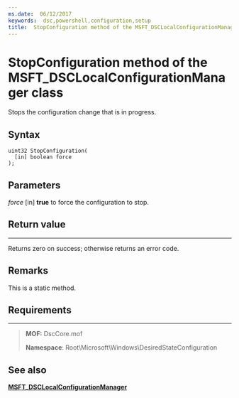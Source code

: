 ```yaml
---
ms.date:  06/12/2017
keywords:  dsc,powershell,configuration,setup
title:  StopConfiguration method of the MSFT_DSCLocalConfigurationManager class
---
```


# StopConfiguration method of the MSFT_DSCLocalConfigurationManager class

Stops the configuration change that is in progress.

Syntax
------

```mof
uint32 StopConfiguration(
  [in] boolean force
);
```

Parameters
----------

*force* \[in\]
**true** to force the configuration to stop.

## Return value
------------

Returns zero on success; otherwise returns an error code.

## Remarks

This is a static method.

## Requirements
------------
> **MOF:** DscCore.mof
> 
> **Namespace**: Root\Microsoft\Windows\DesiredStateConfiguration


## See also


[**MSFT_DSCLocalConfigurationManager**](msft-dsclocalconfigurationmanager.md)